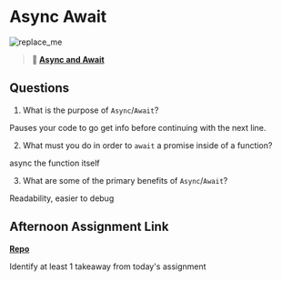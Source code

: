 # Async Await

![replace_me](https://codeworks.blob.core.windows.net/public/assets/img/illustrations/placeholder.svg)

> **📖 [Async and Await](https://codeworksacademy.com/fs-student-guide/resources/wk4/03-Async-Await)**

## Questions

1. What is the purpose of `Async`/`Await`?

Pauses your code to go get info before continuing with the next line.

2. What must you do in order to  `await` a promise inside of a function?

async the function itself

3. What are some of the primary benefits of `Async`/`Await`?

Readability, easier to debug

## Afternoon Assignment Link

**[Repo](https://andrewlarue.github.io/PokeDex/)**

Identify at least 1 takeaway from today's assignment
